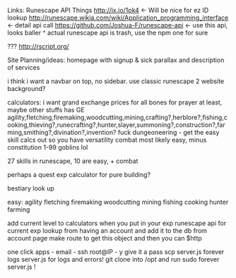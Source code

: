 
Links:
Runescape API Things
http://ix.io/1pk4 <- Will be nice for ez ID lookup
http://runescape.wikia.com/wiki/Application_programming_interface <- detail api call
https://github.com/Joshua-F/runescape-api <- use this api, looks baller
^ actual runescape api is trash, use the npm one for sure

???
http://rscript.org/

Site Planning/ideas:
homepage with signup & sick parallax and description of services

i think i want a navbar on top, no sidebar. use classic runescape 2 website background?

calculators:
i want grand exchange prices for all bones for prayer at least, maybe other stuffs has GE
agility,fletching,firemaking,woodcutting,mining,crafting?,herblore?,fishing,cooking,thieving?,runecrafting?,hunter,slayer,summoning?,construction?,farming,smithing?,divination?,invention?
fuck dungeoneering - get the easy skill calcs out so you have versatility
combat most likely easy, minus constitution
1-99 goblins lol

27 skills in runescape, 10 are easy, + combat

perhaps a quest exp calculator for pure building?

bestiary look up 

easy:
agility
fletching
firemaking
woodcutting
mining
fishing
cooking
hunter
farming

add current level to calculators when you put in your exp
runescape api for current exp lookup from having an account and add it to the db from account page
make route to get this object and then you can $http 


one click apps - email - ssh root@IP - y
give it a pass
scp server.js
forever logs server.js for logs and errors!
git clone into /opt and run sudo forever server.js !